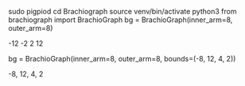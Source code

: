 sudo pigpiod
cd Brachiograph
source venv/bin/activate
python3
from brachiograph import BrachioGraph
bg = BrachioGraph(inner_arm=8, outer_arm=8)

-12 -2
2 12

bg = BrachioGraph(inner_arm=8, outer_arm=8, bounds=(-8, 12, 4, 2))


-8, 12, 4, 2